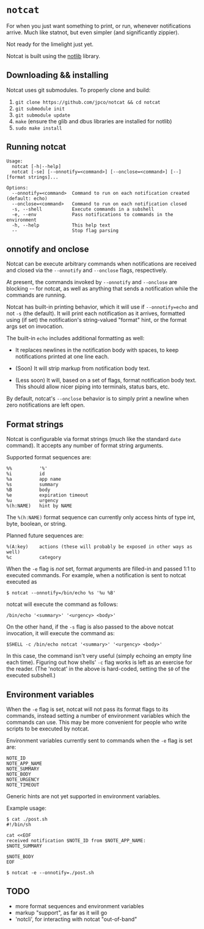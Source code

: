 # `notcat`

For when you just want something to print, or run, whenever notifications arrive.  Much like statnot, but even simpler (and significantly zippier).

Not ready for the limelight just yet.

Notcat is built using the [notlib](https://github.com/jpco/notlib) library.


## Downloading && installing

Notcat uses git submodules.  To properly clone and build:

1. `git clone https://github.com/jpco/notcat && cd notcat`
2. `git submodule init`
3. `git submodule update`
4. `make` (ensure the glib and dbus libraries are installed for notlib)
5. `sudo make install`


## Running notcat

```
Usage:
  notcat [-h|--help]
  notcat [-se] [--onnotify=<command>] [--onclose=<command>] [--] [format strings]...

Options:
  --onnotify=<command>  Command to run on each notification created (default: echo)
  --onclose=<command>   Command to run on each notification closed
  -s, --shell           Execute commands in a subshell
  -e, --env             Pass notifications to commands in the environment
  -h, --help            This help text
  --                    Stop flag parsing
```

## onnotify and onclose

Notcat can be execute arbitrary commands when notifications are received and closed via the `--onnotify` and `--onclose` flags, respectively.

At present, the commands invoked by `--onnotify` and `--onclose` are blocking -- for notcat, as well as anything that sends a notification while the commands are running.

Notcat has built-in printing behavior, which it will use if `--onnotify=echo` and not `-s` (the default).  It will print each notification as it arrives, formatted using (if set) the notification's string-valued "format" hint, or the format args set on invocation.

The built-in `echo` includes additional formatting as well:

 - It replaces newlines in the notification body with spaces, to keep notifications printed at one line each.

 - (Soon) It will strip markup from notification body text.

 - (Less soon) It will, based on a set of flags, format notification body text.  This should allow nicer piping into terminals, status bars, etc.

By default, notcat's `--onclose` behavior is to simply print a newline when zero notifications are left open.


## Format strings

Notcat is configurable via format strings (much like the standard `date` command).  It accepts any number of format string arguments.

Supported format sequences are:

```
%%          '%'
%i          id
%a          app name
%s          summary
%B          body
%e          expiration timeout
%u          urgency
%(h:NAME)   hint by NAME
```

The `%(h:NAME)` format sequence can currently only access hints of type int, byte, boolean, or string.

Planned future sequences are:

```
%(A:key)    actions (these will probably be exposed in other ways as well)
%c          category
```

When the `-e` flag is *not* set, format arguments are filled-in and passed 1:1 to executed commands.  For example, when a notification is sent to notcat executed as

```
$ notcat --onnotify=/bin/echo %s '%u %B'
```

notcat will execute the command as follows:

```
/bin/echo '<summary>' '<urgency> <body>'
```

On the other hand, if the `-s` flag is also passed to the above notcat invocation, it will execute the command as:

```
$SHELL -c /bin/echo notcat '<summary>' '<urgency> <body>'
```

In this case, the command isn't very useful (simply echoing an empty line each time).  Figuring out how shells' `-c` flag works is left as an exercise for the reader. (The 'notcat' in the above is hard-coded, setting the `$0` of the executed subshell.)


## Environment variables

When the `-e` flag is set, notcat will not pass its format flags to its commands, instead setting a number of environment variables which the commands can use.  This may be more convenient for people who write scripts to be executed by notcat.

Environment variables currently sent to commands  when the `-e` flag is set are:

```
NOTE_ID
NOTE_APP_NAME
NOTE_SUMMARY
NOTE_BODY
NOTE_URGENCY
NOTE_TIMEOUT
```

Generic hints are not yet supported in environment variables.

Example usage:

```
$ cat ./post.sh
#!/bin/sh

cat <<EOF
received notification $NOTE_ID from $NOTE_APP_NAME:
$NOTE_SUMMARY

$NOTE_BODY
EOF

$ notcat -e --onnotify=./post.sh
```


## TODO

 - more format sequences and environment variables
 - markup "support", as far as it will go
 - 'notcli', for interacting with notcat "out-of-band"
